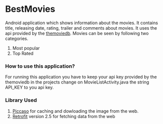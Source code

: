 # BestMovies

Android application which shows information about the movies. It contains title, releasing date, rating, trailer and comments about movies. It uses the api provided by the [themoviedb](http://api.themoviedb.org). Movies can be seen by following two categories.

1.  Most popular
2.  Top Rated

### How to use this application?

For running this application you have to keep your api key provided by the themoviedb in the projects change on MovieListActivity.java the string API_KEY to you api key.

### Library Used

1. [Piccaso](http://square.github.io/picasso/) for caching and dowloading the image from the web.
2. [Retrofit](http://square.github.io/retrofit/) version 2.5 for fetching data from the web
